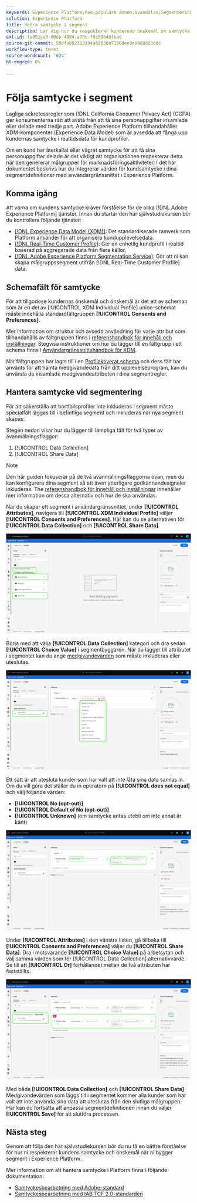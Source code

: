 ```yaml
---
keywords: Experience Platform;hem;populära ämnen;avanmälan;Segmentering;Segmenteringstjänst;segmenteringstjänst;hedersavanmälan;avanmälan;avanmälan;avanmälan;medgivande;dela;samla;
solution: Experience Platform
title: Hedra samtycke i segment
description: Lär dig hur du respekterar kundernas önskemål om samtycke vid insamling och delning av personuppgifter i segmentåtgärder.
exl-id: fe851ce3-60db-4984-a73c-f9c5964bfbad
source-git-commit: 59dfa862388394a68630a7136dee8e8988d0368c
workflow-type: tm+mt
source-wordcount: '624'
ht-degree: 0%

---
```


# Följa samtycke i segment

Lagliga sekretessregler som [!DNL California Consumer Privacy Act] (CCPA) ger konsumenterna rätt att avstå från att få sina personuppgifter insamlade eller delade med tredje part. Adobe Experience Platform tillhandahåller XDM-komponenter (Experience Data Model) som är avsedda att fånga upp kundernas samtycke i realtidsdata för kundprofiler.

Om en kund har återkallat eller vägrat samtycke för att få sina personuppgifter delade är det viktigt att organisationen respekterar detta när den genererar målgrupper för marknadsföringsaktiviteter. I det här dokumentet beskrivs hur du integrerar värden för kundsamtycke i dina segmentdefinitioner med användargränssnittet i Experience Platform.

## Komma igång

Att värna om kundens samtycke kräver förståelse för de olika [!DNL Adobe Experience Platform] tjänster. Innan du startar den här självstudiekursen bör du kontrollera följande tjänster:

* [[!DNL Experience Data Model (XDM)]](../xdm/home.md): Det standardiserade ramverk som Platform använder för att organisera kundupplevelsedata.
* [[!DNL Real-Time Customer Profile]](../profile/home.md): Ger en enhetlig kundprofil i realtid baserad på aggregerade data från flera källor.
* [[!DNL Adobe Experience Platform Segmentation Service]](./home.md): Gör att ni kan skapa målgruppssegment utifrån [!DNL Real-Time Customer Profile] data.

## Schemafält för samtycke

För att tillgodose kundernas önskemål och önskemål är det ett av scheman som är en del av [!UICONTROL XDM Individual Profile] union-schemat måste innehålla standardfältgruppen **[!UICONTROL Consents and Preferences]**.

Mer information om struktur och avsedd användning för varje attribut som tillhandahålls av fältgruppen finns i [referenshandbok för innehåll och inställningar](../xdm/field-groups/profile/consents.md). Stegvisa instruktioner om hur du lägger till en fältgrupp i ett schema finns i [Användargränssnittshandbok för XDM](../xdm/ui/resources/schemas.md#add-field-groups).

När fältgruppen har lagts till i en [Profilaktiverat schema](../xdm/ui/resources/schemas.md#profile) och dess fält har använts för att hämta medgivandedata från ditt upplevelseprogram, kan du använda de insamlade medgivandeattributen i dina segmentregler.

## Hantera samtycke vid segmentering

För att säkerställa att bortfallsprofiler inte inkluderas i segment måste specialfält läggas till i befintliga segment och inkluderas när nya segment skapas.

Stegen nedan visar hur du lägger till lämpliga fält för två typer av avanmälningsflaggor:

1. [!UICONTROL Data Collection]
1. [!UICONTROL Share Data]

>[!NOTE]
>
>Den här guiden fokuserar på de två avanmälningsflaggorna ovan, men du kan konfigurera dina segment så att även ytterligare godkännandesignaler inkluderas. The [referenshandbok för innehåll och inställningar](../xdm/field-groups/profile/consents.md) innehåller mer information om dessa alternativ och hur de ska användas.

När du skapar ett segment i användargränssnittet, under **[!UICONTROL Attributes]**, navigera till **[!UICONTROL XDM Individual Profile]** väljer **[!UICONTROL Consents and Preferences]**. Här kan du se alternativen för **[!UICONTROL Data Collection]** och **[!UICONTROL Share Data]**.

![](./images/opt-outs/consents.png)

Börja med att välja **[!UICONTROL Data Collection]** kategori och dra sedan **[!UICONTROL Choice Value]** i segmentbyggaren. När du lägger till attributet i segmentet kan du ange [medgivandevärden](../xdm/field-groups/profile/consents.md#choice-values) som måste inkluderas eller uteslutas.

![](./images/opt-outs/consent-values.png)

Ett sätt är att utesluta kunder som har valt att inte låta sina data samlas in. Om du vill göra det ställer du in operatorn på **[!UICONTROL does not equal]** och välj följande värden:

* **[!UICONTROL No (opt-out)]**
* **[!UICONTROL Default of No (opt-out)]**
* **[!UICONTROL Unknown]** (om samtycke antas utebli om inte annat är känt)

![](./images/opt-outs/collect.png)

Under **[!UICONTROL Attributes]** i den vänstra listen, gå tillbaka till **[!UICONTROL Consents and Preferences]** väljer du **[!UICONTROL Share Data]**. Dra i motsvarande **[!UICONTROL Choice Value]** på arbetsytan och välj samma värden som för [!UICONTROL Data Collection] alternativvärde. Se till att **[!UICONTROL Or]** förhållandet mellan de två attributen har fastställts.

![](./images/opt-outs/share.png)

Med båda **[!UICONTROL Data Collection]** och **[!UICONTROL Share Data]** Medgivandevärden som läggs till i segmentet kommer alla kunder som har valt att inte använda sina data att uteslutas från den slutliga målgruppen. Här kan du fortsätta att anpassa segmentdefinitionen innan du väljer **[!UICONTROL Save]** för att slutföra processen.

## Nästa steg

Genom att följa den här självstudiekursen bör du nu få en bättre förståelse för hur ni respekterar kundens samtycke och önskemål när ni bygger segment i Experience Platform.

Mer information om att hantera samtycke i Platform finns i följande dokumentation:

* [Samtyckesbearbetning med Adobe-standard](../landing/governance-privacy-security/consent/adobe/overview.md)
* [Samtyckesbearbetning med IAB TCF 2.0-standarden](../landing/governance-privacy-security/consent/iab/overview.md)